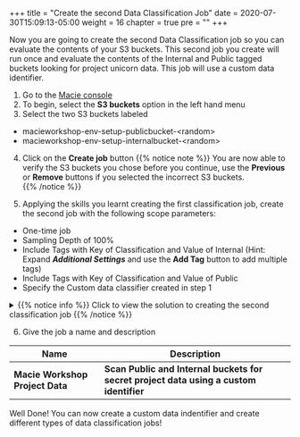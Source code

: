 +++
title = "Create the second Data Classification Job"
date = 2020-07-30T15:09:13-05:00
weight = 16
chapter = true
pre = "<b></b>"
+++

Now you are going to create the second Data Classification job so you can evaluate the contents of your S3 buckets.  This second job you create will run once and evaluate the contents of the Internal and Public tagged buckets looking for project unicorn data.  This job will use a custom data identifier.

1. Go to the [Macie console](https://console.aws.amazon.com/macie/home)
2. To begin, select the **S3 buckets** option in the left hand menu
3. Select the two S3 buckets labeled 
- macieworkshop-env-setup-publicbucket-\<random\>
- macieworkshop-env-setup-internalbucket-\<random\>  
4. Click on the **Create job** button 
{{% notice note %}}
You are now able to verify the S3 buckets you chose before you continue, use the **Previous** or **Remove** buttons if you selected the incorrect S3 buckets.  
{{% /notice %}}

5. Applying the skills you learnt creating the first classification job, create the second job with the following scope parameters:
- One-time job
- Sampling Depth of 100%
- Include Tags with Key of Classification and Value of Internal (Hint: Expand ***Additional Settings*** and use the **Add Tag** button to add multiple tags)
- Include Tags with Key of Classification and Value of Public
- Specify the Custom data classifier created in step 1  

<details>
<summary>
{{% notice info %}}
Click to view the solution to creating the second classification job
{{% /notice %}}
</summary>  

![Solution to Job two](/images/macie-solution-job2.png)

</details>

6. Give the job a name and description  

Name | Description
-----|-----
**Macie Workshop Project Data**|**Scan Public and Internal buckets for secret project data using a custom identifier**  

Well Done! You can now create a custom data indentifier and create different types of data classification jobs!
